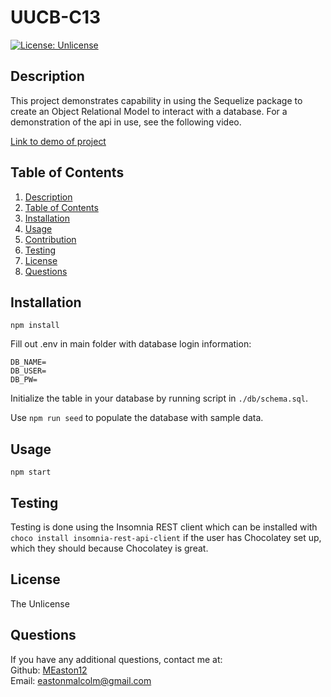 # UUCB-C13

[![License: Unlicense](https://img.shields.io/badge/license-Unlicense-blue.svg)](http://unlicense.org/)

## Description

This project demonstrates capability in using the Sequelize package to create an Object Relational Model to interact with a database.  For a demonstration of the api in use, see the following video.

[Link to demo of project](https://drive.google.com/file/d/1Y9NnnlEQFmkdiw-dtEuai3FmabTN-87a/view)

## Table of Contents

1. [Description](#description)
2. [Table of Contents](#table-of-contents)
3. [Installation](#installation)
4. [Usage](#usage)
5. [Contribution](#contribution)
6. [Testing](#testing)
7. [License](#license)
8. [Questions](#questions)

## Installation

`npm install`

Fill out .env in main folder with database login information:

```
DB_NAME=
DB_USER=
DB_PW=
```

Initialize the table in your database by running script in `./db/schema.sql`.

Use `npm run seed` to populate the database with sample data.

## Usage

`npm start`


## Testing

Testing is done using the Insomnia REST client which can be installed with `choco install insomnia-rest-api-client` if the user has Chocolatey set up, which they should because Chocolatey is great.

## License

The Unlicense

## Questions

If you have any additional questions, contact me at:  
Github: [MEaston12](https://github.com/MEaston12)  
Email: eastonmalcolm@gmail.com
